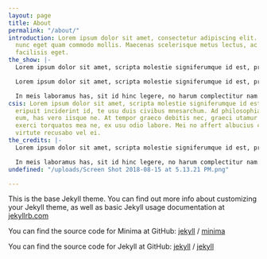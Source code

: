 ```yaml
---
layout: page
title: About
permalink: "/about/"
introduction: Lorem ipsum dolor sit amet, consectetur adipiscing elit. Proin ultrices
  nunc eget quam commodo mollis. Maecenas scelerisque metus lectus, ac convallis ex
  facilisis eget.
the_show: |-
  Lorem ipsum dolor sit amet, scripta molestie signiferumque id est, pri augue eripuit inciderint id, te usu duis civibus mnesarchum. Ad philosophia intellegebat eum, has vero iisque ne. At tempor graeco debitis nec, graeci utamur et has. Diam exerci torquatos mea ne, ex usu odio labore. Mei no affert albucius copiosae, novum virtute recusabo vel ei.

  Lorem ipsum dolor sit amet, scripta molestie signiferumque id est, pri augue eripuit inciderint id, te usu duis civibus mnesarchum. Ad philosophia intellegebat eum, has vero iisque ne. At tempor graeco debitis nec, graeci utamur et has. Diam exerci torquatos mea ne, ex usu odio labore. Mei no affert albucius copiosae, novum virtute recusabo vel ei.

  In meis laboramus has, sit id hinc legere, no harum complectitur nam. Doming timeam ex cum, amet graeci noster cu vis. Mea probo pertinax et, habemus deseruisse ad his. Maiorum constituam delicatissimi est eu, nam ne maiorum accommodare. Wisi everti alterum ei vix, meis mentitum forensibus vis ex, audiam concludaturque ne vix. Ancillae mandamus hendrerit nam in, eos ad solum sonet electram, nam saperet epicuri id.
csis: Lorem ipsum dolor sit amet, scripta molestie signiferumque id est, pri augue
  eripuit inciderint id, te usu duis civibus mnesarchum. Ad philosophia intellegebat
  eum, has vero iisque ne. At tempor graeco debitis nec, graeci utamur et has. Diam
  exerci torquatos mea ne, ex usu odio labore. Mei no affert albucius copiosae, novum
  virtute recusabo vel ei.
the_credits: |-
  Lorem ipsum dolor sit amet, scripta molestie signiferumque id est, pri augue eripuit inciderint id, te usu duis civibus mnesarchum. Ad philosophia intellegebat eum, has vero iisque ne. At tempor graeco debitis nec, graeci utamur et has. Diam exerci torquatos mea ne, ex usu odio labore. Mei no affert albucius copiosae, novum virtute recusabo vel ei.

  In meis laboramus has, sit id hinc legere, no harum complectitur nam. Doming timeam ex cum, amet graeci noster cu vis. Mea probo pertinax et, habemus deseruisse ad his. Maiorum constituam delicatissimi est eu, nam ne maiorum accommodare. Wisi everti alterum ei vix, meis mentitum forensibus vis ex, audiam concludaturque ne vix. Ancillae mandamus hendrerit nam in, eos ad solum sonet electram, nam saperet epicuri id.
undefined: "/uploads/Screen Shot 2018-08-15 at 5.13.21 PM.png"

---
```

This is the base Jekyll theme. You can find out more info about customizing your Jekyll theme, as well as basic Jekyll usage documentation at [jekyllrb.com](https://jekyllrb.com/)

You can find the source code for Minima at GitHub:
[jekyll][jekyll-organization] /
[minima](https://github.com/jekyll/minima)

You can find the source code for Jekyll at GitHub:
[jekyll][jekyll-organization] /
[jekyll](https://github.com/jekyll/jekyll)


[jekyll-organization]: https://github.com/jekyll